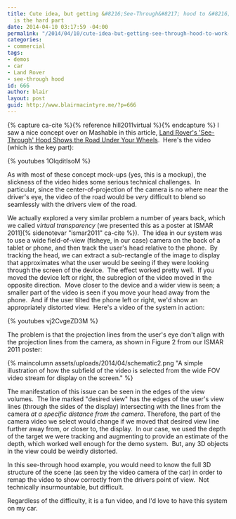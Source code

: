 ```yaml
---
title: Cute idea, but getting &#8216;See-Through&#8217; hood to &#8216;work&#8217;
  is the hard part
date: 2014-04-10 03:17:59 -04:00
permalink: "/2014/04/10/cute-idea-but-getting-see-through-hood-to-work-is-the-hard-part/"
categories:
- commercial
tags:
- demos
- car
- Land Rover
- see-through hood
id: 666
author: blair
layout: post
guid: http://www.blairmacintyre.me/?p=666
---
```


{% capture ca-cite %}{% reference hill2011virtual  %}{% endcapture %}
I saw a nice concept over on Mashable in this article, [Land Rover's 'See-Through' Hood Shows the Road Under Your Wheels](http://mashable.com/2014/04/09/land-rovers-see-through-hood-shows-the-road-under-your-wheels/).  Here's the video (which is the key part):

{% youtubes 1OlqditIsoM %}

As with most of these concept mock-ups (yes, this is a mockup), the slickness of the video hides some serious technical challenges.  In particular, since the center-of-projection of the camera is no where near the driver's eye, the video of the road would be _very_ difficult to blend so seamlessly with the drivers view of the road.

We actually explored a very similar problem a number of years back, which we called _virtual transparency_ (we presented this as a poster at ISMAR 2011]{% sidenotevar "ismar2011" ca-cite %}).  The idea in our system was to use a wide field-of-view (fisheye, in our case) camera on the back of a tablet or phone, and then track the user's head relative to the phone.  By tracking the head, we can extract a sub-rectangle of the image to display that approximates what the user would be seeing if they were looking through the screen of the device.  The effect worked pretty well.  If you moved the device left or right, the subregion of the video moved in the opposite direction.  Move closer to the device and a wider view is seen; a smaller part of the video is seen if you move your head away from the phone.  And if the user tilted the phone left or right, we'd show an appropriately distorted view.  Here's a video of the system in action:

{% youtubes vj2CvgeZD3M %}

The problem is that the projection lines from the user's eye don't align with the projection lines from the camera, as shown in Figure 2 from our ISMAR 2011 poster:

{% maincolumn assets/uploads/2014/04/schematic2.png "A simple illustration of how the subfield of the video is selected from the wide FOV video stream for display on the screen." %}

The manifestation of this issue can be seen in the edges of the view volumes.  The line marked "desired view" has the edges of the user's view lines (through the sides of the display) intersecting with the lines from the camera _at a specific distance from the camera_. Therefore, the part of the camera video we select would change if we moved that desired view line further away from, or closer to, the display.  In our case, we used the depth of the target we were tracking and augmenting to provide an estimate of the depth, which worked well enough for the demo system.  But, any 3D objects in the view could be weirdly distorted.

In this see-through hood example, you would need to know the full 3D structure of the scene (as seen by the video camera of the car) in order to remap the video to show correctly from the drivers point of view.  Not technically insurmountable, but difficult.

Regardless of the difficulty, it is a fun video, and I'd love to have this system on my car.
